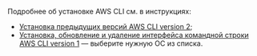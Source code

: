 Подробнее об установке AWS CLI см. в инструкциях:

* [Установка предыдущих версий AWS CLI version 2](https://docs.aws.amazon.com/cli/latest/userguide/getting-started-version.html);
* [Установка, обновление и удаление интерфейса командной строки AWS CLI version 1](https://docs.aws.amazon.com/cli/v1/userguide/cli-chap-install.html ) — выберите нужную ОС из списка.